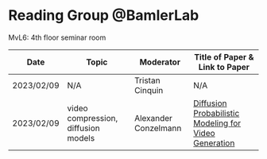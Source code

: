 # Reading Group @BamlerLab
MvL6: 4th floor seminar room

| Date | Topic | Moderator | Title of Paper & Link to Paper |
|---|---|---|---|
| 2023/02/09 | N/A | Tristan Cinquin | N/A |
| 2023/02/09 | video compression, diffusion models | Alexander Conzelmann | [Diffusion Probabilistic Modeling for Video Generation](https://arxiv.org/pdf/2203.09481.pdf) |

